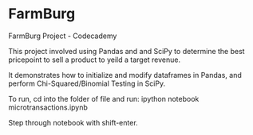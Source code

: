 # FarmBurg
FarmBurg Project - Codecademy

This project involved using Pandas and and SciPy to determine the best pricepoint to sell a product to yeild a target revenue.

It demonstrates how to initialize and modify dataframes in Pandas, and perform Chi-Squared/Binomial Testing in SciPy. 

To run, cd into the folder of file and run: ipython notebook microtransactions.ipynb

Step through notebook with shift-enter.
